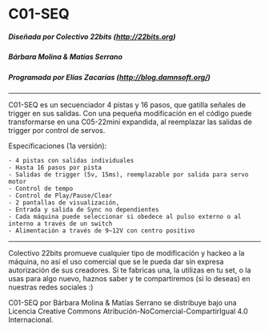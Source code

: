 
# C01-SEQ

##### Diseñada por Colectivo 22bits (http://22bits.org)
##### Bárbara Molina & Matías Serrano
##### Programada por Elías Zacarías (http://blog.damnsoft.org/)


_______________________

C01-SEQ es un secuenciador 4 pistas y 16 pasos, que gatilla señales de trigger en sus salidas. Con una pequeña modificación en el código puede transformarse en una C05-22mini expandida, al reemplazar las salidas de trigger por control de servos.

  Especificaciones (1a versión):

    - 4 pistas con salidas individuales
    - Hasta 16 pasos por pista
    - Salidas de trigger (5v, 15ms), reemplazable por salida para servo motor
    - Control de tempo
    - Control de Play/Pause/Clear
    - 2 pantallas de visualización, 
    - Entrada y salida de Sync no dependientes 
    - Cada máquina puede seleccionar si obedece al pulso externo o al interno a través de un switch
    - Alimentación a través de 9~12V con centro positivo

_____________________________

Colectivo 22bits promueve cualquier tipo de modificación y hackeo a la máquina, no así el uso comercial que se le pueda dar sin expresa autorización de sus creadores. Si te fabricas una, la utilizas en tu set, o la usas para algo nuevo, haznos saber y te compartiremos (si lo deseas) en nuestras redes sociales :)    
    
C01-SEQ por Bárbara Molina & Matías Serrano se distribuye bajo una Licencia Creative Commons Atribución-NoComercial-CompartirIgual 4.0 Internacional.    
    
